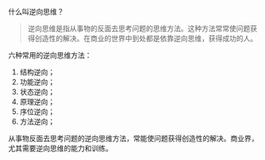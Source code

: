 什么叫逆向思维？
> 逆向思维是指从事物的反面去思考问题的思维方法。这种方法常常使问题获得创造性的解决。在商业的世界中到处都是依靠逆向思维，获得成功的人。

六种常用的逆向思维方法：
1. 结构逆向；
2. 功能逆向；
3. 状态逆向；
4. 原理逆向；
5. 序位逆向；
6. 方法逆向；

从事物反面去思考问题的逆向思维方法，常能使问题获得创造性的解决。商业界，尤其需要逆向思维的能力和训练。


